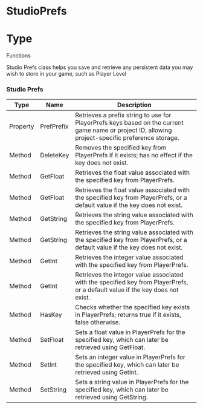 # StudioPrefs

# Type
Functions

Studio Prefs class helps you save and retrieve any persistent data you may wish to store in your game, such as Player Level

### **Studio Prefs**

| **Type** | **Name** | **Description** |
| --- | --- | --- |
| Property | PrefPrefix | Retrieves a prefix string to use for PlayerPrefs keys based on the current game name or project ID, allowing project-specific preference storage. |
| Method | DeleteKey | Removes the specified key from PlayerPrefs if it exists; has no effect if the key does not exist. |
| Method | GetFloat | Retrieves the float value associated with the specified key from PlayerPrefs. |
| Method | GetFloat | Retrieves the float value associated with the specified key from PlayerPrefs, or a default value if the key does not exist. |
| Method | GetString | Retrieves the string value associated with the specified key from PlayerPrefs. |
| Method | GetString | Retrieves the string value associated with the specified key from PlayerPrefs, or a default value if the key does not exist. |
| Method | GetInt | Retrieves the integer value associated with the specified key from PlayerPrefs. |
| Method | GetInt | Retrieves the integer value associated with the specified key from PlayerPrefs, or a default value if the key does not exist. |
| Method | HasKey | Checks whether the specified key exists in PlayerPrefs; returns true if it exists, false otherwise. |
| Method | SetFloat | Sets a float value in PlayerPrefs for the specified key, which can later be retrieved using GetFloat. |
| Method | SetInt | Sets an integer value in PlayerPrefs for the specified key, which can later be retrieved using GetInt. |
| Method | SetString | Sets a string value in PlayerPrefs for the specified key, which can later be retrieved using GetString. |